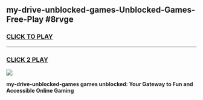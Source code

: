 
## my-drive-unblocked-games-Unblocked-Games-Free-Play #8rvge
<h3>
<a href="https://us.freeplayer.one?title=my-drive-unblocked-games&ref=9M">CLICK TO PLAY</a></h3>
<hr>

<h3>
<a href="https://us.freeplayer.one?title=my-drive-unblocked-games&ref=9M">CLICK 2 PLAY</a>
  
</h3>

<a href="https://us.freeplayer.one?title=my-drive-unblocked-games&ref=9M"><img src="https://clearcache.store/games.png"></a>


**my-drive-unblocked-games games unblocked: Your Gateway to Fun and Accessible Online Gaming**
